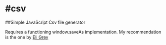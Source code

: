 #csv
===

##Simple JavaScript Csv file generator

Requires a functioning window.saveAs implementation. My recommendation is the
one by [Eli Grey](http://eligrey.com/blog/post/saving-generated-files-on-the-client-side)